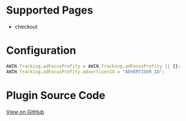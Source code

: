 # Supported Pages

- checkout

# Configuration

``` javascript
AWIN.Tracking.adFocusProfity = AWIN.Tracking.adFocusProfity || {};
AWIN.Tracking.adFocusProfity.advertiserId = "ADVERTISER_ID";
```



# Plugin Source Code

[View on
GitHub](https://github.com/awin/tracking-advertiser-mastertag/blob/master/src/plugins/thirdParty/adFocusProfity/plugin.js)